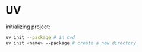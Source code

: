 # UV

initializing project:
```bash
uv init --package # in cwd
uv init <name> --package # create a new directory
```
